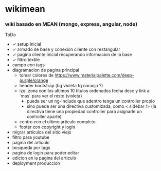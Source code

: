 # wikimean

### wiki basado en MEAN (mongo, express, angular, node)

ToDo
* ✓ setup inicial
* ✓ armado de base y conexion cliente con restangular
* ✓ pagina cliente inicial recuperando informacion de la base
* ✓ filtro textile
* campo con tags
* diagramacion de pagina principal
  * tomar colores de https://www.materialpalette.com/deep-purple/orange
  * header bootstrap (bg violeta fg naranja ?)
  * izq. zona con los ultimos 10 titulos ordenados fecha desc y link a 'mas' para ver el resto  (violeta)
    * puede ser un ng-include que adentro tenga un controller propio
    * sino puede ser una directiva customizada, como < sidebar /> (la directiva tiene una propiedad controller para asignarle un controller aparte)
  * centro con el ultimo articulo completo
  * footer con copyright y login
* migrar articulos del sitio viejo
* filtro para youtube
* pagina del articulo
* busqueda por tags
* pagina de login para poder editar
* edicion en la pagina del articulo
* deployment produccion
